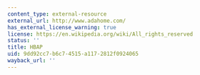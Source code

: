 ```yaml
---
content_type: external-resource
external_url: http://www.adahome.com/
has_external_license_warning: true
license: https://en.wikipedia.org/wiki/All_rights_reserved
status: ''
title: HBAP
uid: 9dd92cc7-b6c7-4515-a117-2812f0924065
wayback_url: ''
---
```

